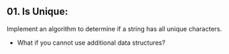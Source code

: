 ## 01. Is Unique: 
Implement an algorithm to determine if a string has all unique characters. 
- What if you cannot use additional data structures?

